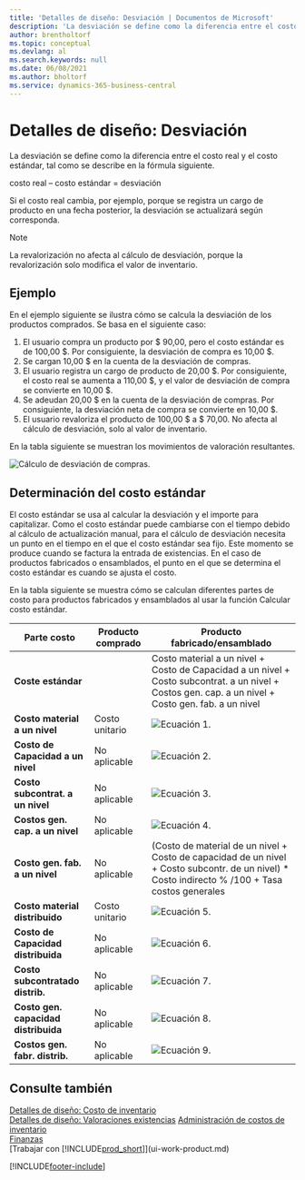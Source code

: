 ```yaml
---
title: 'Detalles de diseño: Desviación | Documentos de Microsoft'
description: 'La desviación se define como la diferencia entre el costo real y el costo estándar, tal como se describe en la fórmula siguiente.'
author: brentholtorf
ms.topic: conceptual
ms.devlang: al
ms.search.keywords: null
ms.date: 06/08/2021
ms.author: bholtorf
ms.service: dynamics-365-business-central
---
```

# <a name="design-details-variance"></a>Detalles de diseño: Desviación
La desviación se define como la diferencia entre el costo real y el costo estándar, tal como se describe en la fórmula siguiente.  

 costo real – costo estándar = desviación  

 Si el costo real cambia, por ejemplo, porque se registra un cargo de producto en una fecha posterior, la desviación se actualizará según corresponda.  

> [!NOTE]  
>  La revalorización no afecta al cálculo de desviación, porque la revalorización solo modifica el valor de inventario.  

## <a name="example"></a>Ejemplo
 En el ejemplo siguiente se ilustra cómo se calcula la desviación de los productos comprados. Se basa en el siguiente caso:  

1.  El usuario compra un producto por $ 90,00, pero el costo estándar es de 100,00 $. Por consiguiente, la desviación de compra es 10,00 $.  
2.  Se cargan 10,00 $ en la cuenta de la desviación de compras.  
3.  El usuario registra un cargo de producto de 20,00 $. Por consiguiente, el costo real se aumenta a 110,00 $, y el valor de desviación de compra se convierte en 10,00 $.  
4.  Se adeudan 20,00 $ en la cuenta de la desviación de compras. Por consiguiente, la desviación neta de compra se convierte en 10,00 $.  
5.  El usuario revaloriza el producto de 100,00 $ a $ 70,00. No afecta al cálculo de desviación, solo al valor de inventario.  

 En la tabla siguiente se muestran los movimientos de valoración resultantes.  

 ![Cálculo de desviación de compras.](media/design_details_inventory_costing_11_purchase_variance.png "Cálculo de desviación de compras")  

## <a name="determining-the-standard-cost"></a>Determinación del costo estándar
 El costo estándar se usa al calcular la desviación y el importe para capitalizar. Como el costo estándar puede cambiarse con el tiempo debido al cálculo de actualización manual, para el cálculo de desviación necesita un punto en el tiempo en el que el costo estándar sea fijo. Este momento se produce cuando se factura la entrada de existencias. En el caso de productos fabricados o ensamblados, el punto en el que se determina el costo estándar es cuando se ajusta el costo.  

 En la tabla siguiente se muestra cómo se calculan diferentes partes de costo para productos fabricados y ensamblados al usar la función Calcular costo estándar.  

|Parte costo|Producto comprado|Producto fabricado/ensamblado|  
|----------------|--------------------|------------------------------|  
|**Coste estándar**||Costo material a un nivel + Costo de Capacidad a un nivel + Costo subcontrat. a un nivel + Costos gen. cap. a un nivel + Costo gen. fab. a un nivel|  
|**Costo material a un nivel**|Costo unitario|![Ecuación 1.](media/design_details_inventory_costing_11_equation_1.png "Ecuación 1")|  
|**Costo de Capacidad a un nivel**|No aplicable|![Ecuación 2.](media/design_details_inventory_costing_11_equation_2.png "Ecuación 2")|  
|**Costo subcontrat. a un nivel**|No aplicable|![Ecuación 3.](media/design_details_inventory_costing_11_equation_3.png "Ecuación 3")|  
|**Costos gen. cap. a un nivel**|No aplicable|![Ecuación 4.](media/design_details_inventory_costing_11_equation_4.png "Ecuación 4")|  
|**Costo gen. fab. a un nivel**|No aplicable|(Costo de material de un nivel + Costo de capacidad de un nivel + Costo subcontr. de un nivel) * Costo indirecto % /100 + Tasa costos generales|  
|**Costo material distribuido**|Costo unitario|![Ecuación 5.](media/design_details_inventory_costing_11_equation_5.png "Ecuación 5")|  
|**Costo de Capacidad distribuida**|No aplicable|![Ecuación 6.](media/design_details_inventory_costing_11_equation_6.png "Ecuación 6")|  
|**Costo subcontratado distrib.**|No aplicable|![Ecuación 7.](media/design_details_inventory_costing_11_equation_7.png "Ecuación 7")|  
|**Costo gen. capacidad distribuida**|No aplicable|![Ecuación 8.](media/design_details_inventory_costing_11_equation_8.png "Ecuación 8")|  
|**Costos gen. fabr. distrib.**|No aplicable|![Ecuación 9.](media/design_details_inventory_costing_11_equation_9.png "Ecuación 9")|  

## <a name="see-also"></a>Consulte también
 [Detalles de diseño: Costo de inventario](design-details-inventory-costing.md)   
 [Detalles de diseño: Valoraciones existencias](design-details-costing-methods.md) [Administración de costos de inventario](finance-manage-inventory-costs.md)  
 [Finanzas](finance.md)  
 [Trabajar con [!INCLUDE[prod_short](includes/prod_short.md)]](ui-work-product.md)


[!INCLUDE[footer-include](includes/footer-banner.md)]

